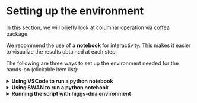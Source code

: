 # Setting up the environment

In this section, we will briefly look at columnar operation via [coffea](https://coffeateam.github.io/coffea/index.html) package.

We recommend the use of a **notebook** for interactivity. This makes it easier to visualize the results obtained at each step.

The following are three ways to set up the environment needed for the hands-on (clickable item list):


<details>
  <summary> <b>Using VSCode to run a python notebook</b></summary>

1. Go to `Extensions` in VSCode 

    <img src="figure/VSCode_Extension.png" alt="drawing" style="width:100px;"/>

2. Search for "python" in the search box. And hit `install in SSH: lxplus9` to install the **Python** extension from **Microsoft**

    <img src="figure/python_ext.png" alt="drawing" style="width:100px;"/>


3. Once **Python** extension installed. Continue to install the **Jupyter** extension.
    
    Again, search for "jupyter". And install **Jupyter** extension from **Microsoft**

    <img src="figure/jupyter_ext.png" alt="drawing" style="width:100px;"/>

4. We are able to run the notebook in VSCode. Let us have a quick test.

    - Find the `higgsdna_finalfits_tutorial_24/01_columnar_introduction/coffea_basic.ipynb` in the `File Explore` and open it.

        In the top right corner, hit `Select Kernel` to choose the python kernel. 

        <img src="figure/01_coffea_notebook_1.png" alt="drawing" style="weight:500px;"/>

    - Click `Python Environments...` in the pop-up window.

        <img src="figure/01_coffea_notebook_2.png" alt="drawing" style="weight:500px;"/>

    - Choose the **higgs-dna** environment that has been installed by following [00_HiggsDNA_setup](https://gitlab.cern.ch/jspah/higgsdna_finalfits_tutorial_24/-/tree/master/00_HiggsDNA_setup?ref_type=heads).  

        <img src="figure/01_coffea_notebook_3.png" alt="drawing" style="weight:500px;"/>

    - Each code cell could be executed with **`Shift+Enter`**. Go to the first python code cell (Under **Load a root file from gluon-gluon fusion $H \rightarrow \gamma \gamma$**), then **`Shift+Enter`**, if it works, you will be able to see a checkmark in the bottom right corner (**Note**: If this is the first execution, it may take longer).

        <img src="figure/01_coffea_notebook_4.png" alt="drawing" style="weight:500px;"/>


</details>

<details>
  <summary> <b>Using SWAN to run a python notebook</b></summary>

If you enconter some problems in setting the environment in VSCode. You can use [**SWAN**](https://swan.docs.cern.ch/intro/what_is/#what-is-swan) (Service for Web-based ANalysis) provided by CERN.

By connecting to **SWAN**, users have immediate access to the CERN storage, software and computing resources they need to do their analyses.  

The **SWAN** interface is built on top of Jupyter, allowing users to write and run notebooks by only using their web browser. **SWAN** users can create notebooks in four different languages: Python (2 and 3), C++, R and Octave.

All the needed packages for the **first Hands-on** are already installed in some of the **SWAN** settings. To introduce the basic of columnar operation. We can go without `higgs-dna` environment.

Let us try **SWAN**.

1. Go to the **SWAN** service: https://swan.cern.ch with your web browser and log into your CERN account. Then, start a new terminal session in the **Launcher** tab. 

    <img src="figure/swan_terminal.png" alt="drawing" style="weight:500px;"/>

2. Copy the notebook to your local folder, i.e., run 

    ```
    cp -r /afs/cern.ch/work/j/jixiao/public/hgg_tutorial/01_columnar_introduction .
    ```

3. Open the "File Explore" panel, go to the folder `01_columnar_introduction`. Then double click the `coffea_basic.ipynb` notebook. You can already start playing with the notebook (make sure that you are using the `Python 3` kernel, check the top right corner).

    <img src="figure/swan_notebook.png" alt="drawing" style="weight:500px;"/>


</details>


<details>
  <summary> <b>Running the script with higgs-dna environment</b></summary>

The most straightforward way to play with the `coffea` package is to execute the python code with command lines.

A python script `coffea_basic.py` is provieded. We can run the code with the `higgs-dna` evironment.

```
micromamba activate higgs-dna
python coffea_basic.py
```

Please note:

- `coffea_basic.py` just simply gathers the code from the notebook cells. You can find comments (e.g., `# cell 21`) that indicate which notebook cell the code snippet matches. 
    
    **Most of the code snippets are commented. You can uncomment them step by step**.
- The output from `python coffea_basic.py` is not as pretty  as the notebook output. Particularly, we can not view histograms within the terminal directly. 

    **Thus, the histograms are stored as `png` files.**

    Some tips to view the plots:
    
    - Using `ssh -XY` to enable `X11` forwarding for GUI, if you have a stable connection to lxplus. Then you can use `eog` to open png files.

    - To browser plots and files interactively, we could follow the suggestion from common analysis tool (**CAT**) group: [Interactive Plot Browser](https://cms-analysis.docs.cern.ch/guidelines/other/plot_browser/#manage-access-control).
    
        In this way, we could put plots to the **EOS**. Then the plots could be viewed from your own website with the [plot browser](https://cms-analysis.docs.cern.ch/guidelines/other/plot_browser/#install-the-plot-browser).

    - Simply download the plots locally.

</details>
